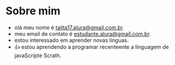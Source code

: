 # Sobre mim 
- olá meu nome é talita17.alura@gmail.com.br.
- meu email de contato é estudante.alura@gmail.com.br.
- estou interessado em aprender novas linguas.
- 👍 estou aprendendo a programar recenteente a linguagem de javaScripte Scrath.
     
